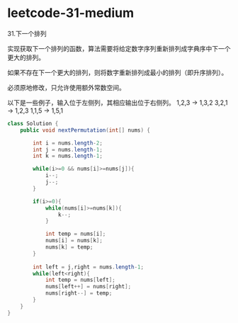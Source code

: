 # leetcode-31-medium

31.下一个排列

实现获取下一个排列的函数，算法需要将给定数字序列重新排列成字典序中下一个更大的排列。

如果不存在下一个更大的排列，则将数字重新排列成最小的排列（即升序排列）。

必须原地修改，只允许使用额外常数空间。

以下是一些例子，输入位于左侧列，其相应输出位于右侧列。
1,2,3 → 1,3,2
3,2,1 → 1,2,3
1,1,5 → 1,5,1

```java
class Solution {
    public void nextPermutation(int[] nums) {

        int i = nums.length-2;
        int j = nums.length-1;
        int k = nums.length-1;

        while(i>=0 && nums[i]>=nums[j]){
            i--;
            j--;
        }

        if(i>=0){
            while(nums[i]>=nums[k]){
                k--;
            }

            int temp = nums[i];
            nums[i] = nums[k];
            nums[k] = temp;
        }
        
        int left = j,right = nums.length-1;
        while(left<right){
            int temp = nums[left];
            nums[left++] = nums[right];
            nums[right--] = temp;
        }
    }
}
```

